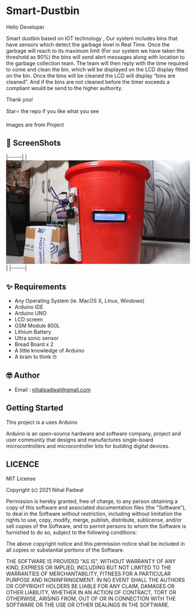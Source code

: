 # Smart-Dustbin

Hello Developer

Smart dustbin based on IOT technology , Our system includes bins that have sensors which detect the garbage level in Real Time. Once the garbage will reach to its maximum limit (For our system we have taken the threshold as 90%) the bins will send alert messages along with location to the garbage collection team. The team will then reply with the time required to come and clean the bin, which will be displayed on the LCD display fitted on the bin. Once the bins will be cleaned the LCD will display “bins are cleaned”. And if the bins are not cleaned before the timer exceeds a compliant would be send to the higher authority.

Thank you!

Star⭐ the repo if you like what you see


Images are from Project
## 📸 ScreenShots

|------|
|<img src="s1.png" width="600">|
|------|


## ✨ Requirements
* Any Operating System (ie. MacOS X, Linux, Windows)
* Arduino IDE 
* Arduino UNO
* LCD screen
* GSM Module 800L
* Lithium Battery 
* Ultra sonic sensor
* Bread Board x 2
* A little knowledge of Arduino 
* A brain to think 🤓

## 🤓 Author
* Email : nihalpadwal@gmail.com


## Getting Started

This project is a uses Arduino 

Arduino is an open-source hardware and software company, project and user community that designs and 
manufactures single-board microcontrollers and microcontroller kits for building digital devices.

## LICENCE
 MIT License

Copyright (c) 2021 Nihal Padwal

Permission is hereby granted, free of charge, to any person obtaining a copy
of this software and associated documentation files (the "Software"), to deal
in the Software without restriction, including without limitation the rights
to use, copy, modify, merge, publish, distribute, sublicense, and/or sell
copies of the Software, and to permit persons to whom the Software is
furnished to do so, subject to the following conditions:

The above copyright notice and this permission notice shall be included in all
copies or substantial portions of the Software.

THE SOFTWARE IS PROVIDED "AS IS", WITHOUT WARRANTY OF ANY KIND, EXPRESS OR
IMPLIED, INCLUDING BUT NOT LIMITED TO THE WARRANTIES OF MERCHANTABILITY,
FITNESS FOR A PARTICULAR PURPOSE AND NONINFRINGEMENT. IN NO EVENT SHALL THE
AUTHORS OR COPYRIGHT HOLDERS BE LIABLE FOR ANY CLAIM, DAMAGES OR OTHER
LIABILITY, WHETHER IN AN ACTION OF CONTRACT, TORT OR OTHERWISE, ARISING FROM,
OUT OF OR IN CONNECTION WITH THE SOFTWARE OR THE USE OR OTHER DEALINGS IN THE
SOFTWARE.

